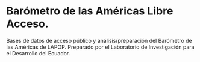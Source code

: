 # Barómetro de las Américas Libre Acceso.
Bases de datos de acceso público y análisis/preparación del Barómetro de las Américas de LAPOP. Preparado por el Laboratorio de Investigación para el Desarrollo del Ecuador. 

